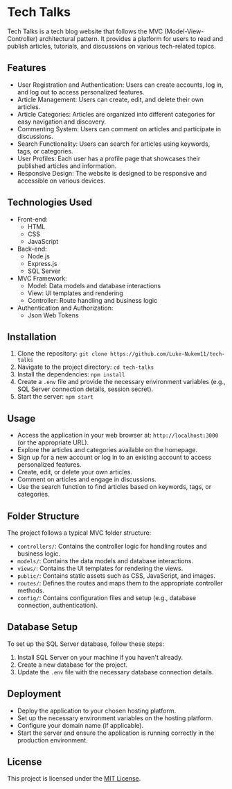 # Tech Talks

Tech Talks is a tech blog website that follows the MVC (Model-View-Controller) architectural pattern. It provides a platform for users to read and publish articles, tutorials, and discussions on various tech-related topics.

## Features

- User Registration and Authentication: Users can create accounts, log in, and log out to access personalized features.
- Article Management: Users can create, edit, and delete their own articles.
- Article Categories: Articles are organized into different categories for easy navigation and discovery.
- Commenting System: Users can comment on articles and participate in discussions.
- Search Functionality: Users can search for articles using keywords, tags, or categories.
- User Profiles: Each user has a profile page that showcases their published articles and information.
- Responsive Design: The website is designed to be responsive and accessible on various devices.

## Technologies Used

- Front-end:
  - HTML
  - CSS
  - JavaScript
- Back-end:
  - Node.js
  - Express.js 
  - SQL Server 
- MVC Framework: 
  - Model: Data models and database interactions
  - View: UI templates and rendering
  - Controller: Route handling and business logic
- Authentication and Authorization:
  - Json Web Tokens
  

## Installation

1. Clone the repository: `git clone https://github.com/Luke-Nukem11/tech-talks`
2. Navigate to the project directory: `cd tech-talks`
3. Install the dependencies: `npm install`
4. Create a `.env` file and provide the necessary environment variables (e.g., SQL Server connection details, session secret).
5. Start the server: `npm start`

## Usage

- Access the application in your web browser at: `http://localhost:3000` (or the appropriate URL).
- Explore the articles and categories available on the homepage.
- Sign up for a new account or log in to an existing account to access personalized features.
- Create, edit, or delete your own articles.
- Comment on articles and engage in discussions.
- Use the search function to find articles based on keywords, tags, or categories.

## Folder Structure

The project follows a typical MVC folder structure:

- `controllers/`: Contains the controller logic for handling routes and business logic.
- `models/`: Contains the data models and database interactions.
- `views/`: Contains the UI templates for rendering the views.
- `public/`: Contains static assets such as CSS, JavaScript, and images.
- `routes/`: Defines the routes and maps them to the appropriate controller methods.
- `config/`: Contains configuration files and setup (e.g., database connection, authentication).

## Database Setup

To set up the SQL Server database, follow these steps:

1. Install SQL Server on your machine if you haven't already.
2. Create a new database for the project.
3. Update the `.env` file with the necessary database connection details.

## Deployment

- Deploy the application to your chosen hosting platform.
- Set up the necessary environment variables on the hosting platform.
- Configure your domain name (if applicable).
- Start the server and ensure the application is running correctly in the production environment.

## License

This project is licensed under the [MIT License](LICENSE).

